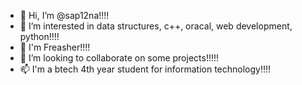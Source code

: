 - 👋 Hi, I’m @sap12na!!!!
- 👀 I’m interested in data structures, c++, oracal, web development, python!!!! 
- 🌱 I'm Freasher!!!! 
- 💞️ I’m looking to collaborate on some projects!!!!!
- 📫 I'm a btech 4th year student for information technology!!!!
<!---
sap12na/sap12na is a ✨ special ✨ repository because its `README.md` (this file) appears on your GitHub profile.
You can click the Preview link to take a look at your changes.
--->
